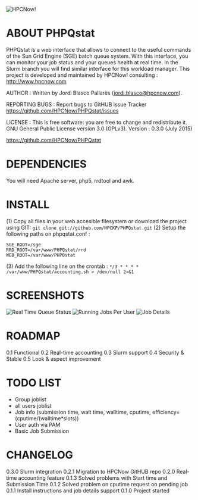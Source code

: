 ![HPCNow!](https://github.com/HPCNow/PHPQstat/img/botton_logo.png)

ABOUT PHPQstat
==============================================
PHPQstat is a web interface that allows to connect to the useful commands of the Sun Grid Engine (SGE) batch queue system. With this interface, you can monitor your job status and your queues health at real time. In the Slurm branch you will find similar interface for this workload manager.
This project is developed and maintained by HPCNow! consulting : http://www.hpcnow.com

AUTHOR : Written by Jordi Blasco Pallarès (jordi.blasco@hpcnow.com).

REPORTING BUGS : Report bugs to GitHUB issue Tracker https://github.com/HPCNow/PHPQstat/issues

LICENSE : This is free software: you are free to change and redistribute it. GNU General Public License version 3.0 (GPLv3).
Version : 0.3.0 (July 2015)

https://github.com/HPCNow/PHPQstat

DEPENDENCIES
==============================================
You will need Apache server, php5, rrdtool and awk.

INSTALL
==============================================
(1) Copy all files in your web accesible filesystem or download the project using GIT:
```git clone git://github.com/HPCKP/PHPQstat.git```
(2) Setup the following paths on phpqstat.conf :
```
SGE_ROOT=/sge
RRD_ROOT=/var/www/PHPQstat/rrd
WEB_ROOT=/var/www/PHPQstat
```
(3) Add the following line on the crontab :
```*/3 * * * * /var/www/PHPQstat/accounting.sh > /dev/null 2>&1```

SCREENSHOTS
==============================================
![Real Time Queue Status](https://github.com/HPCNow/PHPQstat/img/realtime_queue_status.png)
![Running Jobs Per User](https://github.com/HPCNow/PHPQstat/img/irunning_jobs_per_user.png)
![Job Details](https://github.com/HPCNow/PHPQstat/img/job_details.png)

ROADMAP
==============================================
0.1 Functional
0.2 Real-time accounting
0.3 Slurm support
0.4 Security & Stable
0.5 Look & aspect improvement

TODO LIST
==============================================
* Group joblist
* all users joblist
* Job info (submission time, wait time, walltime, cputime, efficiency=(cputime/(walltime*slots))
* User auth via PAM
* Basic Job Submission

CHANGELOG
==============================================
0.3.0 Slurm integration
0.2.1 Migration to HPCNow GitHUB repo
0.2.0 Real-time accounting feature
0.1.3 Solved problems with Start time and Submission Time
0.1.2 Solved problem on cputime request on pending job
0.1.1 Install instructions and job details support
0.1.0 Project started

